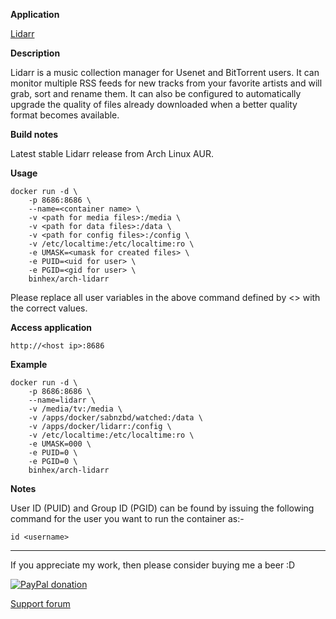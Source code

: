 **Application**

[Lidarr](https://github.com/lidarr/Lidarr)

**Description**

Lidarr is a music collection manager for Usenet and BitTorrent users. It can monitor multiple RSS feeds for new tracks from your favorite artists and will grab, sort and rename them. It can also be configured to automatically upgrade the quality of files already downloaded when a better quality format becomes available.

**Build notes**

Latest stable Lidarr release from Arch Linux AUR.

**Usage**
```
docker run -d \
    -p 8686:8686 \
    --name=<container name> \
    -v <path for media files>:/media \
    -v <path for data files>:/data \
    -v <path for config files>:/config \
    -v /etc/localtime:/etc/localtime:ro \
    -e UMASK=<umask for created files> \
    -e PUID=<uid for user> \
    -e PGID=<gid for user> \
    binhex/arch-lidarr
```

Please replace all user variables in the above command defined by <> with the correct values.

**Access application**

`http://<host ip>:8686`

**Example**
```
docker run -d \
    -p 8686:8686 \
    --name=lidarr \
    -v /media/tv:/media \
    -v /apps/docker/sabnzbd/watched:/data \
    -v /apps/docker/lidarr:/config \
    -v /etc/localtime:/etc/localtime:ro \
    -e UMASK=000 \
    -e PUID=0 \
    -e PGID=0 \
    binhex/arch-lidarr
```

**Notes**

User ID (PUID) and Group ID (PGID) can be found by issuing the following command for the user you want to run the container as:-

```
id <username>
```
___
If you appreciate my work, then please consider buying me a beer  :D

[![PayPal donation](https://www.paypal.com/en_US/i/btn/btn_donate_SM.gif)](https://www.paypal.com/cgi-bin/webscr?cmd=_s-xclick&hosted_button_id=MM5E27UX6AUU4)

[Support forum](http://lime-technology.com/forum/index.php?topic=45848.0)
